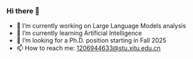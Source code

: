 ### Hi there 👋

- 🔭 I’m currently working on Large Language Models analysis
- 🌱 I’m currently learning Artificial Intelligence
- 👯 I’m looking for a Ph.D. position starting in Fall 2025
- 📫 How to reach me: 1206944633@stu.xjtu.edu.cn
